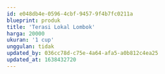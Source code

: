 ```yaml
---
id: e048db4e-0596-4cbf-9457-9f4b7fc0211a
blueprint: produk
title: 'Terasi Lokal Lombok'
harga: 20000
ukuran: '1 cup'
unggulan: tidak
updated_by: 036cc78d-c75e-4a64-afa5-a0b812c4ea25
updated_at: 1638432720
---
```

